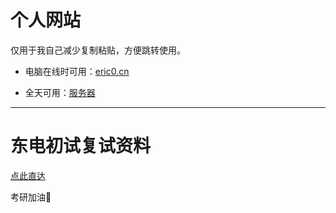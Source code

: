 # 个人网站
仅用于我自己减少复制粘贴，方便跳转使用。

- 电脑在线时可用：[eric0.cn](https://eric0.cn:82)

- 全天可用：[服务器](https://121.37.138.143)

---

# 东电初试复试资料

[点此直达](https://github.com/x-Eric/NEEPU-EE)

考研加油💪

